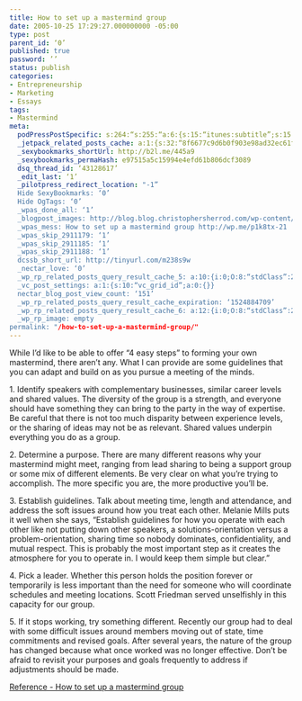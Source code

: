 ```yaml
---
title: How to set up a mastermind group
date: 2005-10-25 17:29:27.000000000 -05:00
type: post
parent_id: ‘0’
published: true
password: ’’
status: publish
categories:
- Entrepreneurship
- Marketing
- Essays
tags:
- Mastermind
meta:
  podPressPostSpecific: s:264:“s:255:“a:6:{s:15:“itunes:subtitle”;s:15:”##PostExcerpt##”;s:14:“itunes:summary”;s:15:"##PostExcerpt##";s:15:“itunes:keywords”;s:17:"##WordPressCats##";s:13:“itunes:author”;s:10:"##Global##";s:15:“itunes:explicit”;s:7:“Default”;s:12:“itunes:block”;s:7:“Default”;}";";
  _jetpack_related_posts_cache: a:1:{s:32:“8f6677c9d6b0f903e98ad32ec61f8deb”;a:2:{s:7:“expires”;i:1503767929;s:7:“payload”;a:3:{i:0;a:1:{s:2:“id”;i:1211;}i:1;a:1:{s:2:“id”;i:189;}i:2;a:1:{s:2:“id”;i:320;}}}}
  _sexybookmarks_shortUrl: http://b2l.me/445a9
  _sexybookmarks_permaHash: e97515a5c15994e4efd61b806dcf3089
  dsq_thread_id: ‘43128617’
  _edit_last: ‘1’
  _pilotpress_redirect_location: "-1”
  Hide SexyBookmarks: ‘0’
  Hide OgTags: ‘0’
  _wpas_done_all: ‘1’
  _blogpost_images: http://blog.blog.christophersherrod.com/wp-content/uploads/images/video1.jpg
  _wpas_mess: How to set up a mastermind group http://wp.me/p1k8tx-21
  _wpas_skip_2911179: ‘1’
  _wpas_skip_2911185: ‘1’
  _wpas_skip_2911188: ‘1’
  dcssb_short_url: http://tinyurl.com/m238s9w
  _nectar_love: ‘0’
  _wp_rp_related_posts_query_result_cache_5: a:10:{i:0;O:8:“stdClass”:2:{s:7:“post_id”;s:3:“124”;s:5:“score”;s:18:“37.972923203090886”;}i:1;O:8:“stdClass”:2:{s:7:“post_id”;s:2:“20”;s:5:“score”;s:18:“36.812375430650235”;}i:2;O:8:“stdClass”:2:{s:7:“post_id”;s:3:“130”;s:5:“score”;s:17:“36.06671379309714”;}i:3;O:8:“stdClass”:2:{s:7:“post_id”;s:3:“119”;s:5:“score”;s:17:“36.06671379309714”;}i:4;O:8:“stdClass”:2:{s:7:“post_id”;s:3:“120”;s:5:“score”;s:17:“32.18069144176567”;}i:5;O:8:“stdClass”:2:{s:7:“post_id”;s:3:“123”;s:5:“score”;s:18:“29.983466864381256”;}i:6;O:8:“stdClass”:2:{s:7:“post_id”;s:4:“6806”;s:5:“score”;s:18:“14.546489962844511”;}i:7;O:8:“stdClass”:2:{s:7:“post_id”;s:3:“310”;s:5:“score”;s:18:“13.971125817989144”;}i:8;O:8:“stdClass”:2:{s:7:“post_id”;s:4:“1438”;s:5:“score”;s:18:“13.202302419252817”;}i:9;O:8:“stdClass”:2:{s:7:“post_id”;s:2:“15”;s:5:“score”;s:18:“11.337409205804782”;}}
  _vc_post_settings: a:1:{s:10:“vc_grid_id”;a:0:{}}
  nectar_blog_post_view_count: ‘151’
  _wp_rp_related_posts_query_result_cache_expiration: ‘1524884709’
  _wp_rp_related_posts_query_result_cache_6: a:12:{i:0;O:8:“stdClass”:2:{s:7:“post_id”;s:2:“20”;s:5:“score”;s:17:“73.02178470341573”;}i:1;O:8:“stdClass”:2:{s:7:“post_id”;s:3:“108”;s:5:“score”;s:17:“72.63219696533642”;}i:2;O:8:“stdClass”:2:{s:7:“post_id”;s:3:“105”;s:5:“score”;s:17:“63.64651496330807”;}i:3;O:8:“stdClass”:2:{s:7:“post_id”;s:3:“425”;s:5:“score”;s:17:“51.01480893593289”;}i:4;O:8:“stdClass”:2:{s:7:“post_id”;s:3:“741”;s:5:“score”;s:17:“34.62403564405953”;}i:5;O:8:“stdClass”:2:{s:7:“post_id”;s:4:“4935”;s:5:“score”;s:17:“32.77570521374663”;}i:6;O:8:“stdClass”:2:{s:7:“post_id”;s:4:“1211”;s:5:“score”;s:17:“32.34013843927385”;}i:7;O:8:“stdClass”:2:{s:7:“post_id”;s:4:“6806”;s:5:“score”;s:18:“25.015198832975194”;}i:8;O:8:“stdClass”:2:{s:7:“post_id”;s:3:“320”;s:5:“score”;s:16:“23.9298205821211”;}i:9;O:8:“stdClass”:2:{s:7:“post_id”;s:3:“310”;s:5:“score”;s:18:“23.674883508215192”;}i:10;O:8:“stdClass”:2:{s:7:“post_id”;s:4:“1438”;s:5:“score”;s:17:“22.86395329233453”;}i:11;O:8:“stdClass”:2:{s:7:“post_id”;s:3:“194”;s:5:“score”;s:17:“20.98054883938038”;}}
  _wp_rp_image: empty
permalink: "/how-to-set-up-a-mastermind-group/"
---
```

<p>While I’d like to be able to offer “4 easy steps” to forming your own mastermind, there aren’t any. What I can provide are some guidelines that you can adapt and build on as you pursue a meeting of the minds.</p>
<p>   1. Identify speakers with complementary businesses, similar career levels and shared values. The diversity of the group is a strength, and everyone should have something they can bring to the party in the way of expertise. Be careful that there is not too much disparity between experience levels, or the sharing of ideas may not be as relevant. Shared values underpin everything you do as a group.</p>
<p>   2. Determine a purpose. There are many different reasons why your mastermind might meet, ranging from lead sharing to being a support group or some mix of different elements. Be very clear on what you’re trying to accomplish. The more specific you are, the more productive you’ll be.</p>
<p>   3. Establish guidelines. Talk about meeting time, length and attendance, and address the soft issues around how you treat each other. Melanie Mills puts it well when she says, “Establish guidelines for how you operate with each other like not putting down other speakers, a solutions-orientation versus a problem-orientation, sharing time so nobody dominates, confidentiality, and mutual respect. This is probably the most important step as it creates the atmosphere for you to operate in. I would keep them simple but clear.”</p>
<p>   4. Pick a leader. Whether this person holds the position forever or temporarily is less important than the need for someone who will coordinate schedules and meeting locations. Scott Friedman served unselfishly in this capacity for our group.</p>
<p>   5. If it stops working, try something different. Recently our group had to deal with some difficult issues around members moving out of state, time commitments and revised goals. After several years, the nature of the group has changed because what once worked was no longer effective. Don’t be afraid to revisit your purposes and goals frequently to address if adjustments should be made.</p>
<p><a href="http://speakernetnews.com/post/mastermind.html">Reference - How to set up a mastermind group</a></p>
